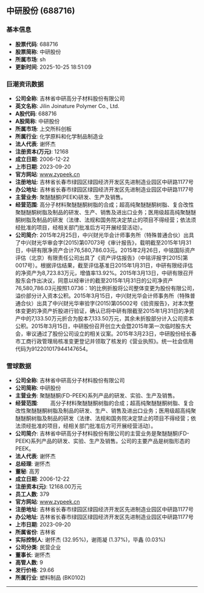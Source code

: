 ## 中研股份 (688716)

### 基本信息

- **股票代码**: 688716
- **股票简称**: 中研股份
- **所属市场**: sh
- **更新时间**: 2025-10-25 18:51:09

### 巨潮资讯数据

- **公司全称**: 吉林省中研高分子材料股份有限公司
- **英文名称**: Jilin Joinature Polymer Co., Ltd.
- **A股代码**: 688716
- **A股简称**: 中研股份
- **所属市场**: 上交所科创板
- **所属行业**: 化学原料和化学制品制造业
- **法人代表**: 谢怀杰
- **注册资本(万元)**: 12168
- **成立日期**: 2006-12-22
- **上市日期**: 2023-09-20
- **官方网站**: www.zypeek.cn
- **注册地址**: 吉林省长春市绿园区绿园经济开发区先进制造业园区中研路1177号
- **办公地址**: 吉林省长春市绿园区绿园经济开发区先进制造业园区中研路1177号
- **主营业务**: 聚醚醚酮(PEEK)研发、生产及销售。
- **经营范围**: 高分子材料聚醚醚酮树脂的合成；超高纯聚醚醚酮树脂、复合改性聚醚醚酮树脂及制品的研发、生产、销售及进出口业务；医用级超高纯聚醚醚酮树脂及制品的研发（法律、法规和国务院决定禁止的项目不得经营；依法须经批准的项目，经相关部门批准后方可开展经营活动）。
- **公司简介**: 2015年2月25日，中兴财光华会计师事务所（特殊普通合伙）出具了中兴财光华审会字(2015)第07073号《审计报告》，载明截至2015年1月31日，中研有限净资产合计76,580,786.03元。2015年2月26日，中铭国际资产评估（北京）有限责任公司出具了《资产评估报告》（中铭评报字[2015]第0017号）。根据评估结果，截至评估基准日2015年1月31日，中研有限经评估的净资产为8,723.83万元，增值率13.92%。2015年3月13日，中研有限召开股东会作出决议，同意以经审计的截至2015年1月31日的公司净资产76,580,786.03元按照1.0736：1的比例折股将公司整体变更为股份有限公司，溢价部分计入资本公积。2015年3月15日，中兴财光华会计师事务所（特殊普通合伙）出具了中兴财光华审验字(2015)第05002号《验资报告》，对本次整体变更的净资产折股进行验证，确认已将中研有限截至2015年1月31日的净资产中的7,133.50万元折合为股本7,133.50万元，其余未折股部分计入公司资本公积。2015年3月15日，中研股份召开创立大会暨2015年第一次临时股东大会，审议通过了股份公司设立的相关议案。2015年3月23日，中研股份经长春市工商行政管理局核准变更登记并领取了核发的《营业执照》。统一社会信用代码为912201017944147654。

### 雪球数据

- **公司全称**: 吉林省中研高分子材料股份有限公司
- **公司简称**: 中研股份
- **主营业务**: 聚醚醚酮(FD-PEEK)系列产品的研发、实验、生产及销售。
- **经营范围**: 　　高分子材料聚醚醚酮树脂的合成；超高纯聚醚醚酮树脂、复合改性聚醚醚酮树脂及制品的研发、生产、销售及进出口业务；医用级超高纯聚醚醚酮树脂及制品的研发（法律、法规和国务院决定禁止的项目不得经营；依法须经批准的项目，经相关部门批准后方可开展经营活动）。
- **公司简介**: 吉林省中研高分子材料股份有限公司的主营业务是聚醚醚酮(FD-PEEK)系列产品的研发、实验、生产及销售。公司的主要产品是树脂形态的PEEK。
- **法人代表**: 谢怀杰
- **总经理**: 谢怀杰
- **董秘**: 高芳
- **成立日期**: 2006-12-22
- **注册资本(元)**: 12168.00万元
- **员工人数**: 379
- **官方网站**: www.zypeek.cn
- **注册地址**: 吉林省长春市绿园区绿园经济开发区先进制造业园区中研路1177号
- **办公地址**: 吉林省长春市绿园区绿园经济开发区先进制造业园区中研路1177号
- **上市日期**: 2023-09-20
- **所属省份**: 吉林省
- **实际控制人**: 谢怀杰 (32.95%)，谢雨凝 (1.37%)，毕鑫 (0.03%)
- **公司分类**: 民营企业
- **董事长**: 谢怀杰
- **高管人数**: 9
- **发行价格**: 29.66
- **所属行业**: 塑料制品 (BK0102)

---